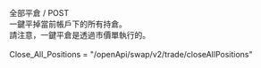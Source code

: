 全部平倉 / POST \
一鍵平掉當前帳戶下的所有持倉。\
請注意，一鍵平倉是透過市價單執行的。\
\
Close_All_Positions = "/openApi/swap/v2/trade/closeAllPositions"
